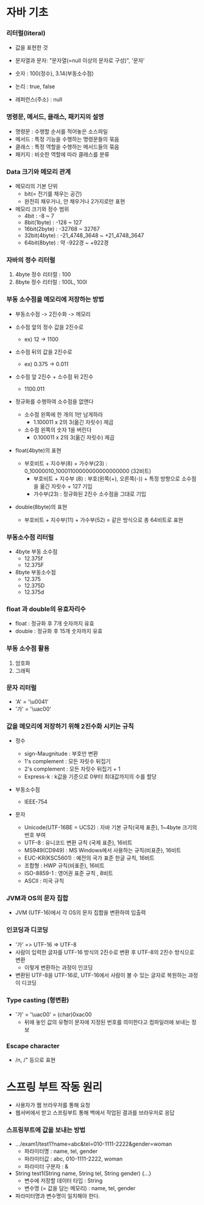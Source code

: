 # 자바 기초

### 리터럴(literal)
  - 값을 표현한 것

  - 문자열과 문자: "문자열(=null 이상의 문자로 구성)", '문자'
  - 숫자 : 100(정수), 3.14(부동소수점)
  - 논리 : true, false
  - 레퍼런스(주소) : null

### 명령문, 메서드, 클래스, 패키지의 설명

  - 명령문 : 수행할 순서를 적어놓은 소스파일
  - 메서드 : 특정 기능을 수행하는 명령문들의 묶음
  - 클래스 : 특정 역할을 수행하는 메서드들의 묶음
  - 패키지 : 비슷한 역할에 따라 클래스를 분류

### Data 크기와 메모리 관계

  - 메모리의 기본 단위
    - bit(= 전기를 채우는 공간)
    - 완전히 채우거나, 안 채우거나 2가지로만 표현
  - 메모리 크기와 정수 범위
    - 4bit : -8 ~ 7
    - 8bit(1byte) : -128 ~ 127
    - 16bit(2byte) : -32768 ~ 32767
    - 32bit(4byte) : -21_4748_3648 ~ +21_4748_3647
    - 64bit(8byte) : 약 -922경 ~ +922경

### 자바의 정수 리터럴

  1. 4byte 정수 리터럴 : 100
  2. 8byte 정수 리터럴 : 100L, 100l
 
### 부동 소수점을 메모리에 저장하는 방법

  - 부동소수점 -> 2진수화 -> 메모리

  - 소수점 앞의 정수 값을 2진수로
    - ex) 12 -> 1100
  - 소수점 뒤의 값을 2진수로
    - ex) 0.375 -> 0.011
  - 소수점 앞 2진수 + 소수점 뒤 2진수
    - 1100.011
  - 정규화를 수행하여 소수점을 없앤다
    - 소수점 왼쪽에 한 개의 1만 남게하라
      - 1.100011 x 2의 3(옮긴 자릿수) 제곱
    - 소수점 왼쪽의 숫자 1을 버린다
      - 0.100011 x 2의 3(옮긴 자릿수) 제곱
  - float(4byte)의 표현
    - 부호비트 + 지수부(8) + 가수부(23) : 0_10000010_10001100000000000000000 (32비트)
      - 부호비트 + 지수부 (8) : 부호(왼쪽(+), 오른쪽(-)) + 특정 방향으로 소수점을 옮긴 자릿수 + 127 기입
      - 가수부(23) : 정규화된 2진수 소수점을 그대로 기입 
  - double(8byte)의 표현
    - 부호비트 + 지수부(11) + 가수부(52) = 같은 방식으로 총 64비트로 표현

### 부동소수점 리터럴
  
  - 4byte 부동 소수점
    - 12.375f
    - 12.375F
  - 8byte 부동소수점
    - 12.375
    - 12.375D
    - 12.375d

### float 과 double의 유효자리수

  - float : 정규화 후 7개 숫자까지 유효
  - double : 정규화 후 15개 숫자까지 유효

### 부동 소수점 활용

  1. 암호화
  2. 그래픽

### 문자 리터럴 

  - 'A' = '\u0041'
  - '가' = '\uac00'

### 값을 메모리에 저장하기 위해 2진수화 시키는 규칙

  - 정수
    - sign-Maugnitude : 부호만 변환
    - 1's complement : 모든 자릿수 뒤집기
    - 2's complement : 모든 자릿수 뒤집기 + 1
    - Express-k : k값을 기준으로 0부터 최대값까지의 수를 할당

  - 부동소수점
    - IEEE-754
  - 문자
    - Unicode(UTF-16BE = UCS2) : 자바 기본 규칙(국제 표준), 1~4byte 크기의 번호 부여
    - UTF-8 : 유니코드 변환 규칙 (국제 표준), 16비트
    - MS949(CD949) : MS Windows에서 사용하는 규칙(비표준), 16비트
    - EUC-KR(KSC5601) : 예전의 국가 표준 한글 규칙, 16비트
    - 조합형 : HWP 규칙(비표준), 16비트
    - ISO-8859-1 : 영어권 표준 규칙 , 8비트
    - ASCII : 미국 규칙

### JVM과 OS의 문자 집합

  - JVM (UTF-16)에서 각 OS의 문자 집합을 변환하여 입출력

### 인코딩과 디코딩

  - '가' => UTF-16 => UTF-8
  - 사람이 입력한 글자를 UTF-16 방식의 2진수로 변환 후 UTF-8의 2진수 방식으로 변환
    - 이렇게 변환하는 과정이 인코딩
  - 변환된 UTF-8을 UTF-16로, UTF-16에서 사람이 볼 수 있는 글자로 복원하는 과정이 디코딩

### Type casting (형변환)

  - '가' = '\uac00' = (char)0xac00
    - 뒤에 놓인 값의 유형이 문자에 지정된 번호를 의미한다고 컴파일러에 보내는 정보

### Escape character

  - /n, /" 등으로 표현

# 스프링 부트 작동 원리

  - 사용자가 웹 브라우저를 통해 요청
  - 웹서버에서 받고 스프링부트 통해 백에서 작업된 결과를 브라우저로 응답

### 스프링부트에 값을 보내는 방법

  - .../exam1/test1?name=abc&tel=010-1111-2222&gender=woman
    - 파라미터명 : name, tel, gender
    - 파라미터값 : abc, 010-1111-2222, woman
    - 파라미터 구분자 : &
  - String test1(String name, String tel, String gender) {...}
    - 변수에 저장할 데이터 타입 : String
    - 변수명 (= 값을 담는 메모리) : name, tel, gender
  - 파라미터명과 변수명이 일치해야 한다.
